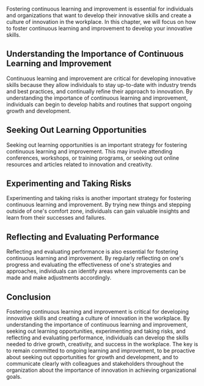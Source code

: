 
Fostering continuous learning and improvement is essential for individuals and organizations that want to develop their innovative skills and create a culture of innovation in the workplace. In this chapter, we will focus on how to foster continuous learning and improvement to develop your innovative skills.

Understanding the Importance of Continuous Learning and Improvement
-------------------------------------------------------------------

Continuous learning and improvement are critical for developing innovative skills because they allow individuals to stay up-to-date with industry trends and best practices, and continually refine their approach to innovation. By understanding the importance of continuous learning and improvement, individuals can begin to develop habits and routines that support ongoing growth and development.

Seeking Out Learning Opportunities
----------------------------------

Seeking out learning opportunities is an important strategy for fostering continuous learning and improvement. This may involve attending conferences, workshops, or training programs, or seeking out online resources and articles related to innovation and creativity.

Experimenting and Taking Risks
------------------------------

Experimenting and taking risks is another important strategy for fostering continuous learning and improvement. By trying new things and stepping outside of one's comfort zone, individuals can gain valuable insights and learn from their successes and failures.

Reflecting and Evaluating Performance
-------------------------------------

Reflecting and evaluating performance is also essential for fostering continuous learning and improvement. By regularly reflecting on one's progress and evaluating the effectiveness of one's strategies and approaches, individuals can identify areas where improvements can be made and make adjustments accordingly.

Conclusion
----------

Fostering continuous learning and improvement is critical for developing innovative skills and creating a culture of innovation in the workplace. By understanding the importance of continuous learning and improvement, seeking out learning opportunities, experimenting and taking risks, and reflecting and evaluating performance, individuals can develop the skills needed to drive growth, creativity, and success in the workplace. The key is to remain committed to ongoing learning and improvement, to be proactive about seeking out opportunities for growth and development, and to communicate clearly with colleagues and stakeholders throughout the organization about the importance of innovation in achieving organizational goals.
